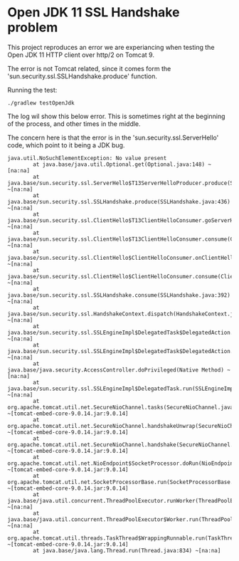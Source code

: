 # Open JDK 11 SSL Handshake problem

This project reproduces an error we are experiancing when testing the Open JDK 11 HTTP client over http/2 on Tomcat 9.

The error is not Tomcat related, since it comes form the 'sun.security.ssl.SSLHandshake.produce' function.

Running the test:
```
./gradlew testOpenJdk
```

The log wil show this below error.  This is sometimes right at the beginning of the process, and other times in the middle.

The concern here is that the error is in the 'sun.security.ssl.ServerHello' code, which point to it being a JDK bug.

```
java.util.NoSuchElementException: No value present
        at java.base/java.util.Optional.get(Optional.java:148) ~[na:na]
        at java.base/sun.security.ssl.ServerHello$T13ServerHelloProducer.produce(ServerHello.java:551) ~[na:na]
        at java.base/sun.security.ssl.SSLHandshake.produce(SSLHandshake.java:436) ~[na:na]
        at java.base/sun.security.ssl.ClientHello$T13ClientHelloConsumer.goServerHello(ClientHello.java:1224) ~[na:na]
        at java.base/sun.security.ssl.ClientHello$T13ClientHelloConsumer.consume(ClientHello.java:1160) ~[na:na]
        at java.base/sun.security.ssl.ClientHello$ClientHelloConsumer.onClientHello(ClientHello.java:849) ~[na:na]
        at java.base/sun.security.ssl.ClientHello$ClientHelloConsumer.consume(ClientHello.java:810) ~[na:na]
        at java.base/sun.security.ssl.SSLHandshake.consume(SSLHandshake.java:392) ~[na:na]
        at java.base/sun.security.ssl.HandshakeContext.dispatch(HandshakeContext.java:444) ~[na:na]
        at java.base/sun.security.ssl.SSLEngineImpl$DelegatedTask$DelegatedAction.run(SSLEngineImpl.java:1065) ~[na:na]
        at java.base/sun.security.ssl.SSLEngineImpl$DelegatedTask$DelegatedAction.run(SSLEngineImpl.java:1052) ~[na:na]
        at java.base/java.security.AccessController.doPrivileged(Native Method) ~[na:na]
        at java.base/sun.security.ssl.SSLEngineImpl$DelegatedTask.run(SSLEngineImpl.java:999) ~[na:na]
        at org.apache.tomcat.util.net.SecureNioChannel.tasks(SecureNioChannel.java:423) ~[tomcat-embed-core-9.0.14.jar:9.0.14]
        at org.apache.tomcat.util.net.SecureNioChannel.handshakeUnwrap(SecureNioChannel.java:483) ~[tomcat-embed-core-9.0.14.jar:9.0.14]
        at org.apache.tomcat.util.net.SecureNioChannel.handshake(SecureNioChannel.java:238) ~[tomcat-embed-core-9.0.14.jar:9.0.14]
        at org.apache.tomcat.util.net.NioEndpoint$SocketProcessor.doRun(NioEndpoint.java:1394) ~[tomcat-embed-core-9.0.14.jar:9.0.14]
        at org.apache.tomcat.util.net.SocketProcessorBase.run(SocketProcessorBase.java:49) ~[tomcat-embed-core-9.0.14.jar:9.0.14]
        at java.base/java.util.concurrent.ThreadPoolExecutor.runWorker(ThreadPoolExecutor.java:1128) ~[na:na]
        at java.base/java.util.concurrent.ThreadPoolExecutor$Worker.run(ThreadPoolExecutor.java:628) ~[na:na]
        at org.apache.tomcat.util.threads.TaskThread$WrappingRunnable.run(TaskThread.java:61) ~[tomcat-embed-core-9.0.14.jar:9.0.14]
        at java.base/java.lang.Thread.run(Thread.java:834) ~[na:na]

```

